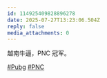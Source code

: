 ```yaml
---
id: 114925409828896278
date: 2025-07-27T13:23:06.504Z
reply: false
media_attachments: 0
---
```


越南牛逼，PNC 冠军。

[#Pubg](https://e5n.cc/tags/Pubg) [#PNC](https://e5n.cc/tags/PNC)

